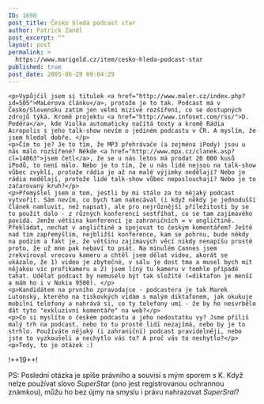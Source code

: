 ```yaml
---
ID: 1698
post_title: Česko hledá podcast star
author: Patrick Zandl
post_excerpt: ""
layout: post
permalink: >
  https://www.marigold.cz/item/cesko-hleda-podcast-star
published: true
post_date: 2005-06-29 09:04:29
---
```

	<p>Vypůjčil jsem si titulek <a href="http://www.maler.cz/index.php?id=505">MaLérova článku</a>, protože je to tak. Podcast má v Česko/Slovensku zatím jen velmi mizivé rozšíření, co se dostupných zdrojů týká. Kromě projektu <a href="http://www.infoset.com/rss/">D. Pedéra</a>, kde Violka automaticky načítá texty a kromě Rádia Acropolis s jeho talk-show nevím o jediném podcastu v ČR. A myslím, že jsem hledal dobře. </p>
	<p>Čím to je? Je to tím, že MP3 přehrávače (a zejména iPody) jsou u nás málo rozšířené? Někde <a href="http://www.mpx.cz/clanek.asp?cl=14063">jsem četl</a>, že se u nás letos má prodat 20 000 kusů iPodů, to není málo. Nebo je to tím, že u nás lidé nejsou na talk-show vůbec zvyklí, protože rádia je až na malé výjimky nedělají? Nebo je rádia nedělají, protože lidé talk-show vůbec neposlouchají? Nebo je to začarovaný kruh?</p>
	<p>Přemýšlel jsem o tom, jestli by mi stálo za to nějaký podcast vytvořit. Sám nevím, co bych tam nakecával (i když někdy je jednodušší článek namluvit, než napsat), ale pro nejrůznější příležitosti by se to použít dalo - z různých konferencí sestříhat, co se tam zajímavého povídá. Jenže většina konferencí je zahraničních = v angličtině. Překládat, nechat v angličtině a spojovat to českým komentářem? Ještě nad tím zapřemýšlím, nejbližší konference, kam se pohrnu, bude někdy na podzim a fakt je, že většinu zajímavých věcí nikdy nenapíšu prostě proto, že už mne pak nebaví to psát. Na minulém Cannes jsem zrekvíroval vrecovu kameru a chtěl jsem dělat video, akorát se ukázalo, že 1) video je zbytečné, v sálu je dost tma a musel bych mít nějakou víc profikameru a 2) jsem líný tu kameru v tomhle případě tahat. Udělat podcast by nemuselo být tak složité (=diktafon je menší a mám ho i v Nokia 9500). </p>
	<p>Kandidátem na prvního zpravodajce - podcastera je tak Marek Lutonský, kterého na tiskovkých vídám s malým diktafonem, jak okukuje mobilní telefony a nahrává si, co ty telefony umí - že by ho nesvrbělo dát tyto "exkluzivní komentáře" na web?</p>
	<p>Co si myslíte o českém podcastu a jeho nedostatku vy? Jsme příliš malý trh na podcast, nebo to tu prostě lidi nezajímá, nebo by je to strhlo. Používáte nějaký (i zahraniční) podcast pravidelněji, nebo jste to vyzkoušeli a nechytlo vás to? A proč vás to nechytlo?</p>
	<p>Tedy, to je otázek :)
</p>
!++19++!
<p>PS: Poslední otázka je spíše právního a souvisí s mým sporem s K. Když nelze používat slovo <em>SuperStar </em>(ono jest registrovanou ochrannou známkou), můžu ho bez újmy na smyslu i právu nahrazovat <em>SuperSral</em>?</p>